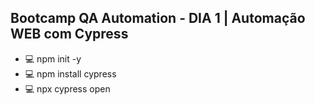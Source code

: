 ## Bootcamp QA Automation - DIA 1 | Automação WEB com Cypress
- :computer: npm init -y
- :computer: npm install cypress
- :computer: npx cypress open


